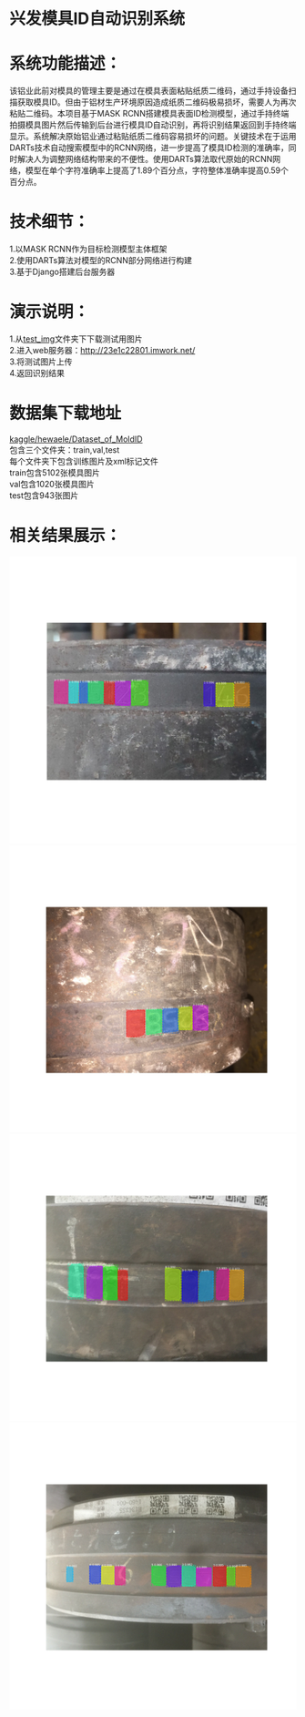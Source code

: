 # 兴发模具ID自动识别系统
# 系统功能描述：
   该铝业此前对模具的管理主要是通过在模具表面粘贴纸质二维码，通过手持设备扫描获取模具ID。但由于铝材生产环境原因造成纸质二维码极易损坏，需要人为再次粘贴二维码。本项目基于MASK RCNN搭建模具表面ID检测模型，通过手持终端拍摄模具图片然后传输到后台进行模具ID自动识别，再将识别结果返回到手持终端显示。系统解决原始铝业通过粘贴纸质二维码容易损坏的问题。关键技术在于运用DARTs技术自动搜索模型中的RCNN网络，进一步提高了模具ID检测的准确率，同时解决人为调整网络结构带来的不便性。使用DARTs算法取代原始的RCNN网络，模型在单个字符准确率上提高了1.89个百分点，字符整体准确率提高0.59个百分点。
# 技术细节：
1.以MASK RCNN作为目标检测模型主体框架  
2.使用DARTs算法对模型的RCNN部分网络进行构建  
3.基于Django搭建后台服务器  
# 演示说明：
1.从[test_img](https://github.com/hewaele/xingfa_services/tree/master/test_img)文件夹下下载测试用图片  
2.进入web服务器：http://23e1c22801.imwork.net/  
3.将测试图片上传  
4.返回识别结果  
# 数据集下载地址
[kaggle/hewaele/Dataset_of_MoldID](https://www.kaggle.com/hewaele/xingfa-datast-test)  
包含三个文件夹：train,val,test  
每个文件夹下包含训练图片及xml标记文件  
train包含5102张模具图片  
val包含1020张模具图片  
test包含943张图片  
# 相关结果展示：
![1](https://github.com/hewaele/xingfa_services/blob/master/show/2019-04-25152727.jpg)
![2](https://github.com/hewaele/xingfa_services/blob/master/show/IMG_2050.JPG)
![3](https://github.com/hewaele/xingfa_services/blob/master/show/IMG_2384.JPG)
![4](https://github.com/hewaele/xingfa_services/blob/master/show/IMG_2674.JPG)
